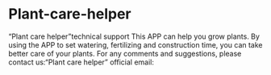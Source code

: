 # Plant-care-helper
“Plant care helper”technical support
This APP can help you grow plants. By using the APP to set watering, fertilizing and construction time, you can take better care of your plants.
For any comments and suggestions, please contact us:“Plant care helper” official email:
